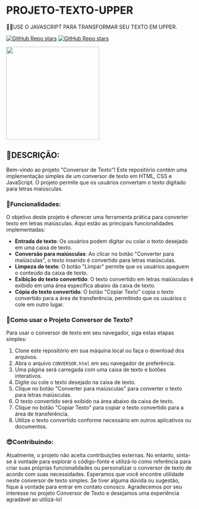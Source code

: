 # PROJETO-TEXTO-UPPER
🐱‍👤USE O JAVASCRIPT PARA TRANSFORMAR SEU TEXTO EM UPPER.

[![GitHub Repo stars](https://img.shields.io/badge/VILHALVA-GITHUB-03A9F4?logo=github)](https://github.com/VILHALVA) 
[![GitHub Repo stars](https://img.shields.io/badge/MEUS-CURSOS-03A9F4?logo=github)](https://github.com/VILHALVA?tab=repositories&q=CURSO&type=public&language=&sort=) <br>

<img src="https://ouch-cdn2.icons8.com/ARZ-aatZYjcr-8M6f6k52IcRpklZsFmEuibiWtetI_w/rs:fit:256:256/czM6Ly9pY29uczgu/b3VjaC1wcm9kLmFz/c2V0cy9zdmcvMTU2/LzczNjdmMjgyLTgw/ZGUtNDUyNy04YThj/LTRmMmFiNTNkNTI0/Zi5zdmc.png" align="center" width="250"> <br>

## 🎏DESCRIÇÃO:
Bem-vindo ao projeto "Conversor de Texto"! Este repositório contém uma implementação simples de um conversor de texto em HTML, CSS e JavaScript. O projeto permite que os usuários convertam o texto digitado para letras maiúsculas.

### 🎉Funcionalidades:
O objetivo deste projeto é oferecer uma ferramenta prática para converter texto em letras maiúsculas. Aqui estão as principais funcionalidades implementadas:
- **Entrada de texto**: Os usuários podem digitar ou colar o texto desejado em uma caixa de texto.
- **Conversão para maiúsculas**: Ao clicar no botão "Converter para maiúsculas", o texto inserido é convertido para letras maiúsculas.
- **Limpeza do texto**: O botão "Limpar" permite que os usuários apaguem o conteúdo da caixa de texto.
- **Exibição do texto convertido**: O texto convertido em letras maiúsculas é exibido em uma área específica abaixo da caixa de texto.
- **Cópia do texto convertido**: O botão "Copiar Texto" copia o texto convertido para a área de transferência, permitindo que os usuários o cole em outro lugar.

### 🧨Como usar o Projeto Conversor de Texto?
Para usar o conversor de texto em seu navegador, siga estas etapas simples:
1. Clone este repositório em sua máquina local ou faça o download dos arquivos.
2. Abra o arquivo `CONVERSOR.html` em seu navegador de preferência.
3. Uma página será carregada com uma caixa de texto e botões interativos.
4. Digite ou cole o texto desejado na caixa de texto.
5. Clique no botão "Converter para maiúsculas" para converter o texto para letras maiúsculas.
6. O texto convertido será exibido na área abaixo da caixa de texto.
7. Clique no botão "Copiar Texto" para copiar o texto convertido para a área de transferência.
8. Utilize o texto convertido conforme necessário em outros aplicativos ou documentos.

### 😎Contribuindo:
Atualmente, o projeto não aceita contribuições externas. No entanto, sinta-se à vontade para explorar o código-fonte e utilizá-lo como referência para criar suas próprias funcionalidades ou personalizar o conversor de texto de acordo com suas necessidades.
Esperamos que você encontre utilidade neste conversor de texto simples. Se tiver alguma dúvida ou sugestão, fique à vontade para entrar em contato conosco. Agradecemos por seu interesse no projeto Conversor de Texto e desejamos uma experiência agradável ao utilizá-lo!
